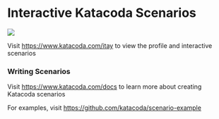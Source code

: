 # Interactive Katacoda Scenarios

[![](http://shields.katacoda.com/katacoda/itay/count.svg)](https://www.katacoda.com/itay "Get your profile on Katacoda.com")

Visit https://www.katacoda.com/itay to view the profile and interactive scenarios

### Writing Scenarios
Visit https://www.katacoda.com/docs to learn more about creating Katacoda scenarios

For examples, visit https://github.com/katacoda/scenario-example
